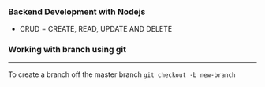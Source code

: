 ### Backend Development with Nodejs

- CRUD = CREATE, READ, UPDATE AND DELETE

### Working with branch using git
----------------------------------
To create a branch off the master branch
`git checkout -b new-branch`